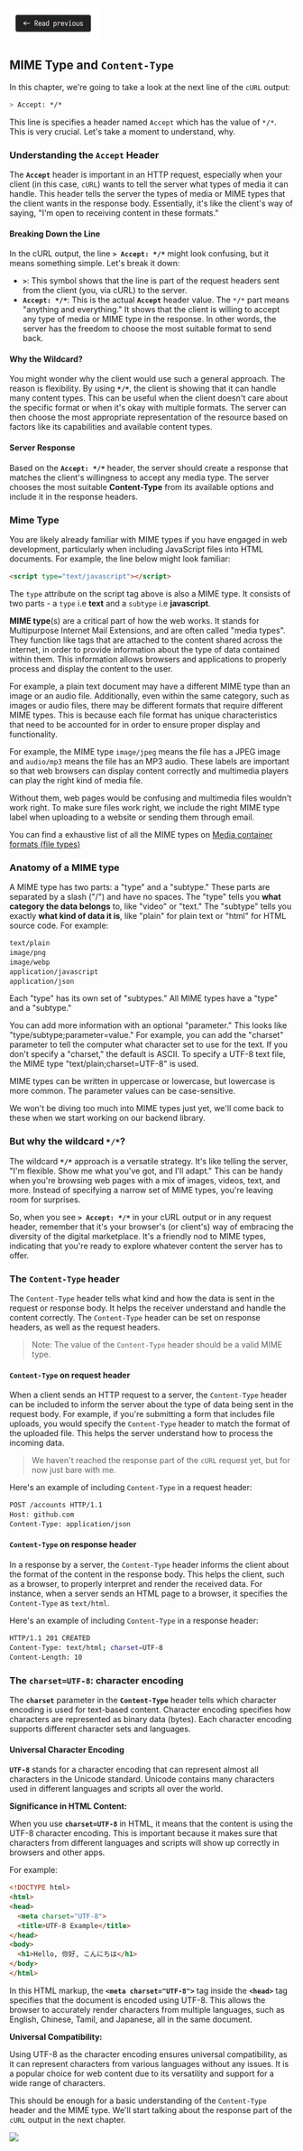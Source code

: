 [![Read Prev](/assets/imgs/prev.png)](/chapters/ch06.2-user-agents.md)

## MIME Type and `Content-Type`

In this chapter, we're going to take a look at the next line of the `cURL` output:

```bash
> Accept: */*
```

This line is specifies a header named `Accept` which has the value of `*/*`. This is very crucial. Let's take a moment to understand, why.

### Understanding the `Accept` Header

The **`Accept`** header is important in an HTTP request, especially when your client (in this case, `cURL`) wants to tell the server what types of media it can handle. This header tells the server the types of media or MIME types that the client wants in the response body. Essentially, it's like the client's way of saying, "I'm open to receiving content in these formats."

#### Breaking Down the Line

In the cURL output, the line **`> Accept: */*`** might look confusing, but it means something simple. Let's break it down:

- **`>`**: This symbol shows that the line is part of the request headers sent from the client (you, via cURL) to the server.
- **`Accept: */*`**: This is the actual **`Accept`** header value. The `*/*` part means "anything and everything." It shows that the client is willing to accept any type of media or MIME type in the response. In other words, the server has the freedom to choose the most suitable format to send back.

#### Why the Wildcard?

You might wonder why the client would use such a general approach. The reason is flexibility. By using **`*/*`**, the client is showing that it can handle many content types. This can be useful when the client doesn't care about the specific format or when it's okay with multiple formats. The server can then choose the most appropriate representation of the resource based on factors like its capabilities and available content types.

#### Server Response

Based on the **`Accept: */*`** header, the server should create a response that matches the client's willingness to accept any media type. The server chooses the most suitable **Content-Type** from its available options and include it in the response headers.

### Mime Type

You are likely already familiar with MIME types if you have engaged in web development, particularly when including JavaScript files into HTML documents. For example, the line below might look familiar:

```html
<script type="text/javascript"></script>
```

The `type` attribute on the script tag above is also a MIME type. It consists of two parts - a `type` i.e **text** and a `subtype` i.e **javascript**. 

**MIME type**(s) are a critical part of how the web works. It stands for Multipurpose Internet Mail Extensions, and are often called "media types". They function like tags that are attached to the content shared across the internet, in order to provide information about the type of data contained within them. This information allows browsers and applications to properly process and display the content to the user.

For example, a plain text document may have a different MIME type than an image or an audio file. Additionally, even within the same category, such as images or audio files, there may be different formats that require different MIME types. This is because each file format has unique characteristics that need to be accounted for in order to ensure proper display and functionality.

For example, the MIME type `image/jpeg` means the file has a JPEG image and `audio/mp3` means the file has an MP3 audio. These labels are important so that web browsers can display content correctly and multimedia players can play the right kind of media file.

Without them, web pages would be confusing and multimedia files wouldn't work right. To make sure files work right, we include the right MIME type label when uploading to a website or sending them through email. 

You can find a exhaustive list of all the MIME types on [Media container formats (file types)](https://developer.mozilla.org/en-US/docs/Web/Media/Formats/Containers)

### Anatomy of a MIME type

A MIME type has two parts: a "type" and a "subtype." These parts are separated by a slash ("/") and have no spaces. The "type" tells you **what category the data belongs** to, like "video" or "text." The "subtype" tells you exactly **what kind of data it is**, like "plain" for plain text or "html" for HTML source code. For example:

```bash
text/plain
image/png
image/webp
application/javascript
application/json
```

Each "type" has its own set of "subtypes." All MIME types have a "type" and a "subtype."

You can add more information with an optional "parameter." This looks like "type/subtype;parameter=value." For example, you can add the "charset" parameter to tell the computer what character set to use for the text. If you don't specify a "charset," the default is ASCII. To specify a UTF-8 text file, the MIME type "text/plain;charset=UTF-8" is used.

MIME types can be written in uppercase or lowercase, but lowercase is more common. The parameter values can be case-sensitive.

We won't be diving too much into MIME types just yet, we'll come back to these when we start working on our backend library.

### But why the wildcard `*/*`?

The wildcard **`*/*`** approach is a versatile strategy. It's like telling the server, "I'm flexible. Show me what you've got, and I'll adapt." This can be handy when you're browsing web pages with a mix of images, videos, text, and more. Instead of specifying a narrow set of MIME types, you're leaving room for surprises.

So, when you see **`> Accept: */*`** in your cURL output or in any request header, remember that it's your browser's (or client's) way of embracing the diversity of the digital marketplace. It's a friendly nod to MIME types, indicating that you're ready to explore whatever content the server has to offer.

### The `Content-Type` header

The `Content-Type` header tells what kind and how the data is sent in the request or response body. It helps the receiver understand and handle the content correctly. The `Content-Type` header can be set on response headers, as well as the request headers.

> Note: The value of the `Content-Type` header should be a valid MIME type.

#### `Content-Type` on request header

When a client sends an HTTP request to a server, the `Content-Type` header can be included to inform the server about the type of data being sent in the request body. For example, if you're submitting a form that includes file uploads, you would specify the `Content-Type` header to match the format of the uploaded file. This helps the server understand how to process the incoming data. 

> We haven't reached the response part of the `cURL` request yet, but for now just bare with me.

Here's an example of including `Content-Type` in a request header:

```bash
POST /accounts HTTP/1.1
Host: github.com
Content-Type: application/json
```

#### `Content-Type` on response header

In a response by a server, the `Content-Type` header informs the client about the format of the content in the response body. This helps the client, such as a browser, to properly interpret and render the received data. For instance, when a server sends an HTML page to a browser, it specifies the `Content-Type` as `text/html`.

Here's an example of including `Content-Type` in a response header:

```bash
HTTP/1.1 201 CREATED
Content-Type: text/html; charset=UTF-8
Content-Length: 10
```

### The `charset=UTF-8`: character encoding

The **`charset`** parameter in the **`Content-Type`** header tells which character encoding is used for text-based content. Character encoding specifies how characters are represented as binary data (bytes). Each character encoding supports different character sets and languages.

#### Universal Character Encoding

**`UTF-8`** stands for a character encoding that can represent almost all characters in the Unicode standard. Unicode contains many characters used in different languages and scripts all over the world.

**Significance in HTML Content:**

When you use **`charset=UTF-8`** in HTML, it means that the content is using the UTF-8 character encoding. This is important because it makes sure that characters from different languages and scripts will show up correctly in browsers and other apps.

For example:

```html
<!DOCTYPE html>
<html>
<head>
  <meta charset="UTF-8">
  <title>UTF-8 Example</title>
</head>
<body>
  <h1>Hello, 你好, こんにちは</h1>
</body>
</html>
```

In this HTML markup, the **`<meta charset="UTF-8">`** tag inside the **`<head>`** tag specifies that the document is encoded using UTF-8. This allows the browser to accurately render characters from multiple languages, such as English, Chinese, Tamil, and Japanese, all in the same document.

**Universal Compatibility:**

Using UTF-8 as the character encoding ensures universal compatibility, as it can represent characters from various languages without any issues. It is a popular choice for web content due to its versatility and support for a wide range of characters.

This should be enough for a basic understanding of the `Content-Type` header and the MIME type. We'll start talking about the response part of the `cURL` output in the next chapter.

![](https://uddrapi.com/api/img?page=ch6.5)